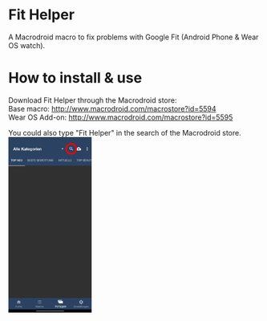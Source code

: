 # Fit Helper
A Macrodroid macro to fix problems with Google Fit (Android Phone &amp; Wear OS watch).

# How to install &amp; use
Download Fit Helper through the Macrodroid store:  
Base macro: http://www.macrodroid.com/macrostore?id=5594  
Wear OS Add-on: http://www.macrodroid.com/macrostore?id=5595

You could also type "Fit Helper" in the search of the Macrodroid store.  
<img src="Screenshots/Screenshot_01.jpg" height="350" title="Macrodroid Search"/>
